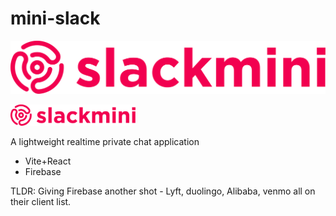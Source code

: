 # mini-slack

![Alt text](./src/assets/logo.svg)

<img src="./src/assets/logo.svg" width="200">

A lightweight realtime private chat application
- Vite+React
- Firebase

TLDR: Giving Firebase another shot - Lyft, duolingo, Alibaba, venmo all on their client list. 
